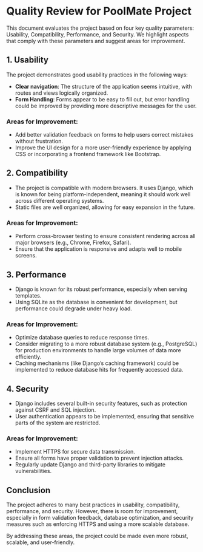 # Quality Review for PoolMate Project

This document evaluates the project based on four key quality parameters: Usability, Compatibility, Performance, and Security. We highlight aspects that comply with these parameters and suggest areas for improvement.

## 1. Usability
The project demonstrates good usability practices in the following ways:
- **Clear navigation**: The structure of the application seems intuitive, with routes and views logically organized.
- **Form Handling**: Forms appear to be easy to fill out, but error handling could be improved by providing more descriptive messages for the user.

### Areas for Improvement:
- Add better validation feedback on forms to help users correct mistakes without frustration.
- Improve the UI design for a more user-friendly experience by applying CSS or incorporating a frontend framework like Bootstrap.

## 2. Compatibility
- The project is compatible with modern browsers. It uses Django, which is known for being platform-independent, meaning it should work well across different operating systems.
- Static files are well organized, allowing for easy expansion in the future.

### Areas for Improvement:
- Perform cross-browser testing to ensure consistent rendering across all major browsers (e.g., Chrome, Firefox, Safari).
- Ensure that the application is responsive and adapts well to mobile screens.

## 3. Performance
- Django is known for its robust performance, especially when serving templates. 
- Using SQLite as the database is convenient for development, but performance could degrade under heavy load.

### Areas for Improvement:
- Optimize database queries to reduce response times.
- Consider migrating to a more robust database system (e.g., PostgreSQL) for production environments to handle large volumes of data more efficiently.
- Caching mechanisms (like Django’s caching framework) could be implemented to reduce database hits for frequently accessed data.

## 4. Security
- Django includes several built-in security features, such as protection against CSRF and SQL injection.
- User authentication appears to be implemented, ensuring that sensitive parts of the system are restricted.

### Areas for Improvement:
- Implement HTTPS for secure data transmission.
- Ensure all forms have proper validation to prevent injection attacks.
- Regularly update Django and third-party libraries to mitigate vulnerabilities.

## Conclusion
The project adheres to many best practices in usability, compatibility, performance, and security. However, there is room for improvement, especially in form validation feedback, database optimization, and security measures such as enforcing HTTPS and using a more scalable database.

By addressing these areas, the project could be made even more robust, scalable, and user-friendly.